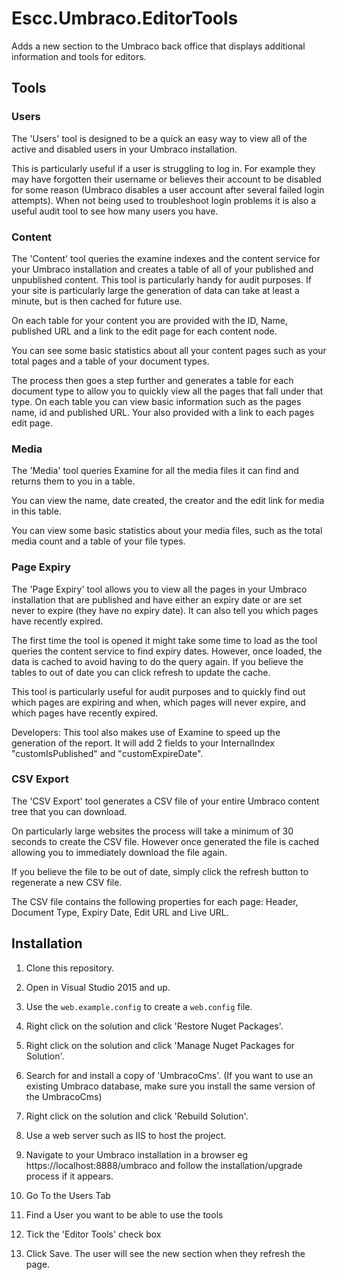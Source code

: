# Escc.Umbraco.EditorTools

Adds a new section to the Umbraco back office that displays additional information and tools for editors.

## Tools

### Users

The 'Users' tool is designed to be a quick an easy way to view all of the active and disabled users in your Umbraco installation.

This is particularly useful if a user is struggling to log in. For example they may have forgotten their username or believes their account to be disabled for some reason (Umbraco disables a user account after several failed login attempts). When not being used to troubleshoot login problems it is also a useful audit tool to see how many users you have.

### Content

The 'Content' tool queries the examine indexes and the content service for your Umbraco installation and creates a table of all of your published and unpublished content. This tool is particularly handy for audit purposes. If your site is particularly large the generation of data can take at least a minute, but is then cached for future use.

On each table for your content you are provided with the ID, Name, published URL and a link to the edit page for each content node.

You can see some basic statistics about all your content pages such as your total pages and a table of your document types. 

The process then goes a step further and generates a table for each document type to allow you to quickly view all the pages that fall under that type. On each table you can view basic information such as the pages name, id and published URL. Your also provided with a link to each pages edit page.

### Media

The 'Media' tool queries Examine for all the media files it can find and returns them to you in a table.

You can view the name, date created, the creator and the edit link for media in this table.

You can view some basic statistics about your media files, such as the total media count and a table of your file types.

### Page Expiry

The 'Page Expiry' tool allows you to view all the pages in your Umbraco installation that are published and have either an expiry date or are set never to expire (they have no expiry date). It can also tell you which pages have recently expired.

The first time the tool is opened it might take some time to load as the tool queries the content service to find expiry dates. However, once loaded, the data is cached to avoid having to do the query again. If you believe the tables to out of date you can click refresh to update the cache.

This tool is particularly useful for audit purposes and to quickly find out which pages are expiring and when, which pages will never expire, and which pages have recently expired.

Developers: This tool also makes use of Examine to speed up the generation of the report. It will add 2 fields to your InternalIndex "customIsPublished" and "customExpireDate".

### CSV Export

The 'CSV Export' tool generates a CSV file of your entire Umbraco content tree that you can download.

On particularly large websites the process will take a minimum of 30 seconds to create the CSV file. However once generated the file is cached allowing you to immediately download the file again.

If you believe the file to be out of date, simply click the refresh button to regenerate a new CSV file.

The CSV file contains the following properties for each page: Header, Document Type, Expiry Date, Edit URL and Live URL.

## Installation

1. Clone this repository.

2. Open in Visual Studio 2015 and up.

3. Use the `web.example.config` to create a `web.config` file.

4. Right click on the solution and click 'Restore Nuget Packages'.

5. Right click on the solution and click 'Manage Nuget Packages for Solution'.

6. Search for and install a copy of 'UmbracoCms'. (If you want to use an existing Umbraco database, make sure you install the same version of the UmbracoCms)

7. Right click on the solution and click 'Rebuild Solution'.

8. Use a web server such as IIS to host the project.

9. Navigate to your Umbraco installation in a browser eg https://localhost:8888/umbraco and follow the installation/upgrade process if it appears.

10. Go To the Users Tab

11. Find a User you want to be able to use the tools

12. Tick the 'Editor Tools' check box

13. Click Save. The user will see the new section when they refresh the page.